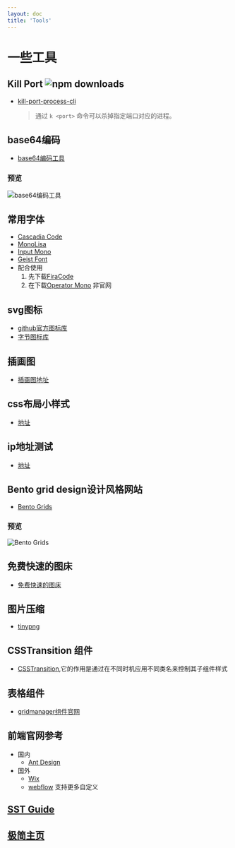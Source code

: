 ```yaml
---
layout: doc
title: 'Tools'
---
```

# 一些工具
## Kill Port ![npm downloads](https://img.shields.io/npm/dt/kill-port-process-cli)
- [kill-port-process-cli](https://github.com/luckfunc/kill-port-process-cli)
  > 通过 `k <port>` 命令可以杀掉指定端口对应的进程。
## base64编码
- [base64编码工具](http://base64.const.site/)
### 预览
  ![base64编码工具](/icons/base64-encode-tool.png)
## 常用字体
- [Cascadia Code](https://github.com/microsoft/cascadia-code)
- [MonoLisa](https://github.com/Eason0210/Monolisa/blob/master/MonoLisa-Regular.ttf)
- [Input Mono](https://input.djr.com/)
- [Geist Font](https://github.com/vercel/geist-font/releases/tag/1.3.0)
- 配合使用
  1. 先下载[FiraCode](https://github.com/tonsky/FiraCode)
  2. 在下载[Operator Mono](https://github.com/beichensky/Font) 非官网
## svg图标
  - [github官方图标库](https://primer.style/octicons)
  - [字节图标库](https://iconpark.oceanengine.com/official)
## 插画图
- [插画图地址](https://undraw.co/illustrations)
## css布局小样式
- [地址](https://uiverse.io/)
## ip地址测试
- [地址](https://ip.skk.moe/)
## Bento grid design设计风格网站
  - [Bento Grids](https://bentogrids.com/)
### 预览
  ![Bento Grids](/icons/bento-design-preview.png)
## 免费快速的图床
- [免费快速的图床](https://tucdn.wpon.cn/)
## 图片压缩
- [tinypng](https://tinypng.com/)
## CSSTransition 组件
- [CSSTransition](https://reactcommunity.org/react-transition-group/css-transition),它的作用是通过在不同时机应用不同类名来控制其子组件样式
## 表格组件
- [gridmanager组件官网](https://gridmanager.lovejavascript.com/api/index.html)
## 前端官网参考
  - 国内
    - [Ant Design](https://landing.ant.design/index-cn)
  - 国外
    - [Wix](https://www.wix.com/)
    - [webflow](https://webflow.com/) 支持更多自定义
## [SST Guide](https://guide.sst.dev/)

## [极简主页](https://afx-team.github.io/)
